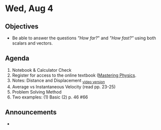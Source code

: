 Wed, Aug 4
=========  

Objectives
------------
- Be able to answer the questions *"How far?*" and *"How fast?"* using both scalars and vectors.

Agenda  
---------  

 1. Notebook & Calculator Check
 2. Register for access to the online textbook ([Mastering Physics](https://avon.schoology.com/page/5157628668).
 3. Notes: Distance and Displacement <sub>[video version](https://youtu.be/Kg8_x4kYRfk)</sub>
 4. Average vs Instantaneous Velocity (read pp. 23-25)
 5. Problem Solving Method
 6. Two examples: (1) Basic (2) p. 46 #66

Announcements
-------------  
- 
<!--stackedit_data:
eyJoaXN0b3J5IjpbLTExMjc0MzI1NjgsLTc3ODI4ODAyNiw1ND
YzMzE4MjMsNTYxNjIyNjk4LC0yMTE0MDk4ODg1LC02ODAyMjc3
MzksMjAzNDUxNjUzMCwxMzQ4MDEyMjg3LDE3NDU3Mjg4MCwtMT
QyNjQwNzQwOCwyMDc0NjEyNzMwLC0xNTIyODE2ODExLDgwMTM0
OTIyMSwxNzMwMDkwMDMxLDk1ODcwMDU4LC0xMTU0MzE4ODQyLD
E1ODQyMTAyMjcsMjY2NTQ4Nzk1LC03NzU0NDI5MDYsMTIzMjMx
Njk1NV19
-->